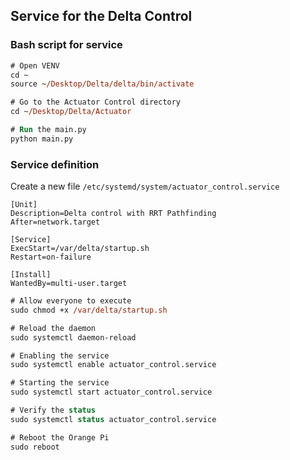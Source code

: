 ## Service for the Delta Control

### Bash script for service

```ps
# Open VENV
cd ~
source ~/Desktop/Delta/delta/bin/activate

# Go to the Actuator Control directory
cd ~/Desktop/Delta/Actuator

# Run the main.py
python main.py
```

### Service definition

Create a new file `/etc/systemd/system/actuator_control.service`

```service
[Unit]
Description=Delta control with RRT Pathfinding
After=network.target

[Service]
ExecStart=/var/delta/startup.sh
Restart=on-failure

[Install]
WantedBy=multi-user.target
```

```ps
# Allow everyone to execute
sudo chmod +x /var/delta/startup.sh

# Reload the daemon
sudo systemctl daemon-reload

# Enabling the service
sudo systemctl enable actuator_control.service

# Starting the service
sudo systemctl start actuator_control.service

# Verify the status
sudo systemctl status actuator_control.service

# Reboot the Orange Pi
sudo reboot
```